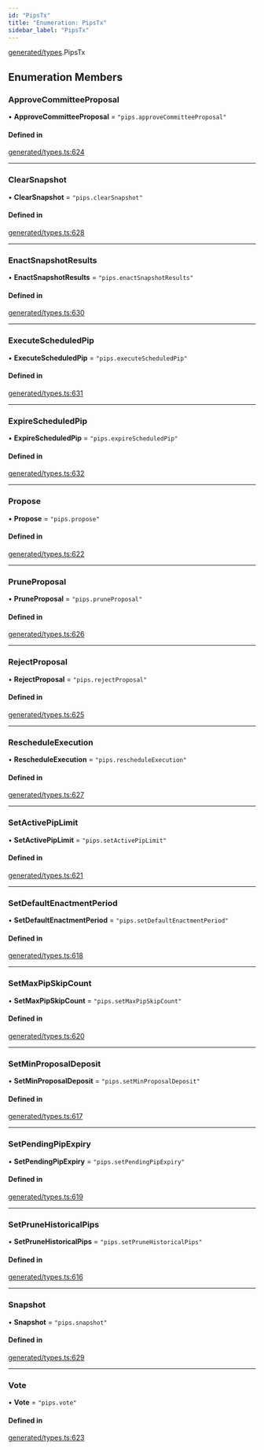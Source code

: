 ```yaml
---
id: "PipsTx"
title: "Enumeration: PipsTx"
sidebar_label: "PipsTx"
---
```


[generated/types](../../../../modules/Generated/Types/Types.md).PipsTx

## Enumeration Members

### ApproveCommitteeProposal

• **ApproveCommitteeProposal** = ``"pips.approveCommitteeProposal"``

#### Defined in

[generated/types.ts:624](https://github.com/PolymeshAssociation/polymesh-sdk/blob/3cc570ade/src/generated/types.ts#L624)

___

### ClearSnapshot

• **ClearSnapshot** = ``"pips.clearSnapshot"``

#### Defined in

[generated/types.ts:628](https://github.com/PolymeshAssociation/polymesh-sdk/blob/3cc570ade/src/generated/types.ts#L628)

___

### EnactSnapshotResults

• **EnactSnapshotResults** = ``"pips.enactSnapshotResults"``

#### Defined in

[generated/types.ts:630](https://github.com/PolymeshAssociation/polymesh-sdk/blob/3cc570ade/src/generated/types.ts#L630)

___

### ExecuteScheduledPip

• **ExecuteScheduledPip** = ``"pips.executeScheduledPip"``

#### Defined in

[generated/types.ts:631](https://github.com/PolymeshAssociation/polymesh-sdk/blob/3cc570ade/src/generated/types.ts#L631)

___

### ExpireScheduledPip

• **ExpireScheduledPip** = ``"pips.expireScheduledPip"``

#### Defined in

[generated/types.ts:632](https://github.com/PolymeshAssociation/polymesh-sdk/blob/3cc570ade/src/generated/types.ts#L632)

___

### Propose

• **Propose** = ``"pips.propose"``

#### Defined in

[generated/types.ts:622](https://github.com/PolymeshAssociation/polymesh-sdk/blob/3cc570ade/src/generated/types.ts#L622)

___

### PruneProposal

• **PruneProposal** = ``"pips.pruneProposal"``

#### Defined in

[generated/types.ts:626](https://github.com/PolymeshAssociation/polymesh-sdk/blob/3cc570ade/src/generated/types.ts#L626)

___

### RejectProposal

• **RejectProposal** = ``"pips.rejectProposal"``

#### Defined in

[generated/types.ts:625](https://github.com/PolymeshAssociation/polymesh-sdk/blob/3cc570ade/src/generated/types.ts#L625)

___

### RescheduleExecution

• **RescheduleExecution** = ``"pips.rescheduleExecution"``

#### Defined in

[generated/types.ts:627](https://github.com/PolymeshAssociation/polymesh-sdk/blob/3cc570ade/src/generated/types.ts#L627)

___

### SetActivePipLimit

• **SetActivePipLimit** = ``"pips.setActivePipLimit"``

#### Defined in

[generated/types.ts:621](https://github.com/PolymeshAssociation/polymesh-sdk/blob/3cc570ade/src/generated/types.ts#L621)

___

### SetDefaultEnactmentPeriod

• **SetDefaultEnactmentPeriod** = ``"pips.setDefaultEnactmentPeriod"``

#### Defined in

[generated/types.ts:618](https://github.com/PolymeshAssociation/polymesh-sdk/blob/3cc570ade/src/generated/types.ts#L618)

___

### SetMaxPipSkipCount

• **SetMaxPipSkipCount** = ``"pips.setMaxPipSkipCount"``

#### Defined in

[generated/types.ts:620](https://github.com/PolymeshAssociation/polymesh-sdk/blob/3cc570ade/src/generated/types.ts#L620)

___

### SetMinProposalDeposit

• **SetMinProposalDeposit** = ``"pips.setMinProposalDeposit"``

#### Defined in

[generated/types.ts:617](https://github.com/PolymeshAssociation/polymesh-sdk/blob/3cc570ade/src/generated/types.ts#L617)

___

### SetPendingPipExpiry

• **SetPendingPipExpiry** = ``"pips.setPendingPipExpiry"``

#### Defined in

[generated/types.ts:619](https://github.com/PolymeshAssociation/polymesh-sdk/blob/3cc570ade/src/generated/types.ts#L619)

___

### SetPruneHistoricalPips

• **SetPruneHistoricalPips** = ``"pips.setPruneHistoricalPips"``

#### Defined in

[generated/types.ts:616](https://github.com/PolymeshAssociation/polymesh-sdk/blob/3cc570ade/src/generated/types.ts#L616)

___

### Snapshot

• **Snapshot** = ``"pips.snapshot"``

#### Defined in

[generated/types.ts:629](https://github.com/PolymeshAssociation/polymesh-sdk/blob/3cc570ade/src/generated/types.ts#L629)

___

### Vote

• **Vote** = ``"pips.vote"``

#### Defined in

[generated/types.ts:623](https://github.com/PolymeshAssociation/polymesh-sdk/blob/3cc570ade/src/generated/types.ts#L623)
